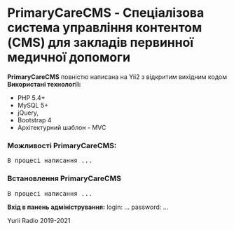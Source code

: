 <h1>PrimaryCareCMS - Спеціалізова система управління контентом (CMS) для закладів первинної медичної допомоги</h1>

<b>PrimaryCareCMS</b> повністю написана на Yii2 з відкритим вихідним кодом
<b>Використані технології:</b>
<ul>
    <li>PHP 5.4+</li>
    <li>MySQL 5+</li>
    <li>jQuery,</li>
    <li>Bootstrap 4</li>
    <li>Архітектурний шаблон - MVC</li>
</ul>

<h3>Можливості PrimaryCareCMS:</h3>
<pre>
В процесі написання ...
</pre>

<h3>Встановлення PrimaryCareCMS </h3>
<pre>
В процесі написання ...
</pre>

<b>Вхід в панень адміністрування:</b>
login: ...
password: ...



Yurii Radio 2019-2021